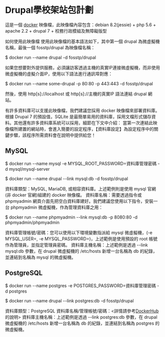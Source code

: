 # Drupal學校架站包計劃
這是一個 [docker](https://www.docker.com/) 映像檔，此映像檔內容包含：debian 8.2(jessie) + php 5.6 + apache 2.2 + drupal 7 + 校務行政模組及無障礙版型

如何使用此映像檔
使用此映像檔的基本語法如下，其中第一個 drupal 為微虛擬機名稱，最後一個 fosstp/drupal 為映像檔名稱：

$ docker run --name drupal -d fosstp/drupal

如果您想要對外提供服務，必須讓訪客透過主機的真實IP連接微虛擬機，而非使用微虛擬機的虛擬介面IP，使用以下語法進行通訊埠對應：

$ docker run --name some-drupal -p 80:80 -p 443:443 -d fosstp/drupal

然後，使用 http[s]://localhost 或 http[s]://主機的真實IP 語法連結 drupal 網站。

有許多資料庫可以支援此映像檔，我們建議您採用 docker 映像檔來部署資料庫。根據 Drupal 7 的預設值，SQLite 是最簡單易用的資料庫，採用文檔形式儲存資料。其他還有許多資料庫系統可以採用，細節在下文中介紹：
當第一次連結此映像檔所建置的網站時，會進入簡要的設定程序，【資料庫設定】為設定程序中的關鍵步驟，該程序所需資料會在說明中提供給您！

## MySQL
$ docker run --name mysql -e MYSQL_ROOT_PASSWORD=資料庫管理密碼 -d mysql/mysql-server

$ docker run --name drupal --link mysql:db -d fosstp/drupal

資料庫類型：MySQL, MariaDB, 或相容資料庫。上述範例則是使用 mysql 官網(非 docker 官網)組建的 docker 映像檔。
資料庫名稱：需要透過指令或 phpmyadmin 網頁介面先把空白資料庫建好。我們建議您使用以下指令，安裝一台 phpmyadmin 微虛擬機，作為管理資料庫之用：

$ docker run --name phpmyadmin --link mysql:db -p 8080:80 -d phpmyadmin/phpmyadmin

資料庫管理帳號/密碼：您可以使用以下環境變數指派給 mysql 微虛擬機，(-e MYSQL_USER=, -e MYSQL_PASSWORD=)，上述範例是使用預設的 root 帳號作為管理員，並指定管理員密碼。
資料庫主機名稱：上述範例是透過 --link mysql:db 參數，在 drupal 微虛擬機的 /etc/hosts 新增一台名稱為 db 的紀錄，並連結到名稱為 mysql 的微虛擬機。

## PostgreSQL

$ docker run --name postgres -e POSTGRES_PASSWORD=資料庫管理密碼 -d postgres

$ docker run --name drupal --link postgres:db -d fosstp/drupal

資料庫類型：PostgreSQL
資料庫名稱/管理帳號/密碼：<詳情請參考[DockerHub](https://hub.docker.com/_/postgres/)的說明>
資料庫主機名稱：上述範例是透過 --link postgres:db 參數，在 drupal 微虛擬機的 /etc/hosts 新增一台名稱為 db 的紀錄，並連結到名稱為 postgres 的微虛擬機。
